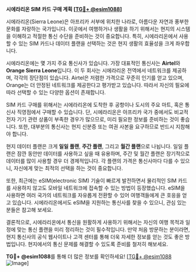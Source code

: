 **시에라리온 SIM 카드 구매 계획 [[TG💪+ @esim1088](https://t.me/s/esim1088)]**

시에라리온(Sierra Leone)은 아프리카 서부에 위치한 나라로, 아름다운 자연과 풍부한 문화를 자랑하는 국가입니다. 이곳에서 여행하거나 생활을 하기 위해서는 현지의 시스템을 이해하고 적절한 통신 수단을 준비하는 것이 중요합니다. 특히, 시에라리온에서 사용할 수 있는 SIM 카드나 데이터 플랜을 선택하는 것은 현지 생활의 효율성을 크게 좌우합니다.

시에라리온에는 몇 가지 주요 통신사가 있습니다. 가장 대표적인 통신사는 **Airtel**와 **Orange Sierra Leone**입니다. 이 두 회사는 시에라리온 전역에서 네트워크를 제공하며, 각각의 장단점이 있습니다. Airtel은 저렴한 가격으로 꾸준히 인기를 얻고 있으며, Orange는 더 안정된 네트워크를 제공한다고 평가받고 있습니다. 따라서 자신의 필요에 따라 선택할 수 있는 다양한 옵션이 존재합니다.

SIM 카드 구매를 위해서는 시에라리온에 도착한 후 공항이나 도시의 주요 마트, 혹은 통신사 직영점에서 구매할 수 있습니다. 단, 시에라리온은 아프리카 국가 중에서도 비교적 전자 기기 관련 상품이 부족한 경우가 많으므로, 미리 필요한 정보를 준비하는 것이 좋습니다. 또한, 대부분의 통신사는 현지 신분증 또는 여권 사본을 요구하므로 반드시 지참해야 합니다.

현지 데이터 플랜은 크게 **일일 플랜**, **주간 플랜**, 그리고 **월간 플랜**으로 나뉩니다. 일일 플랜은 잠깐 동안만 데이터를 사용하고 싶을 때 유용하며, 주간 및 월간 플랜은 장기적으로 데이터를 많이 사용할 경우 더 경제적입니다. 각 플랜의 가격은 통신사마다 다를 수 있으니, 자신에게 맞는 최적의 선택을 하는 것이 중요합니다.

또한, 최근에는 eSIM(electronic SIM) 기술이 빠르게 발전하면서 물리적인 SIM 카드를 사용하지 않고도 모바일 네트워크에 접속할 수 있는 방법이 등장했습니다. eSIM을 사용하면 여러 국가의 네트워크를 자유롭게 전환할 수 있어 여행객들에게 큰 호응을 얻고 있습니다. 시에라리온에서도 eSIM을 지원하는 통신사를 찾을 수 있으니, 관심 있는 분들은 참고해 보세요.

결론적으로, 시에라리온에서 통신을 원활하게 사용하기 위해서는 자신의 여행 목적과 일정에 맞는 통신 플랜을 미리 정리하는 것이 필수적입니다. 만약 처음 방문하는 분이라면, 현지 통신사의 공식 웹사이트나 고객 센터를 통해 더욱 자세한 정보를 얻는 것도 좋은 방법입니다. 현지에서의 통신 문제를 해결할 수 있도록 준비를 철저히 해보세요.

**TG💪+ @esim1088**를 통해 더 많은 정보를 확인하세요! [[TG💪+ @esim1088](https://t.me/s/esim1088) ![Image](https://i.postimg.cc/Y0z9fWf4/image.png)]